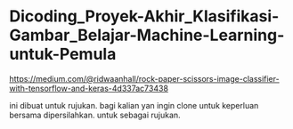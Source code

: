 # Dicoding_Proyek-Akhir_Klasifikasi-Gambar_Belajar-Machine-Learning-untuk-Pemula

https://medium.com/@ridwaanhall/rock-paper-scissors-image-classifier-with-tensorflow-and-keras-4d337ac73438

ini dibuat untuk rujukan. bagi kalian yan ingin clone untuk keperluan bersama dipersilahkan. untuk sebagai rujukan.
